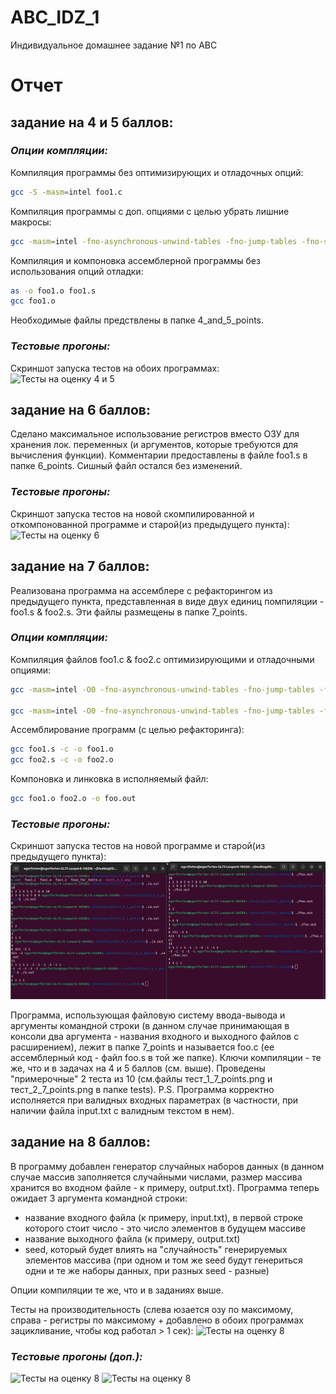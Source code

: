 # ABC_IDZ_1
Индивидуальное домашнее задание №1 по АВС

# Отчет
## задание на 4 и 5 баллов:
### _Опции компляции:_
Компиляция программы без оптимизирующих и отладочных опций:
```sh
gcc -S -masm=intel foo1.c
```
Компиляция программы с доп. опциями с целью убрать лишние макросы:
```sh
gcc -masm=intel -fno-asynchronous-unwind-tables -fno-jump-tables -fno-stack-protector -fno-exceptions foo1.c -S -o foo1.s
```

Компиляция и компоновка ассемблерной программы без использования опций отладки:
```sh
as -o foo1.o foo1.s
gcc foo1.o
```

Необходимые файлы предствлены в папке 4_and_5_points.

### _Тестовые прогоны:_
Скриншот запуска тестов на обоих программах:
![Тесты на оценку 4 и 5](/tests/tests_4_5.png)


## задание на 6 баллов:
Сделано максимальное использование регистров вместо ОЗУ для хранения лок. переменных (и аргументов, которые требуются для вычисления функции). Комментарии предоставлены в файле foo1.s в папке 6_points. Сишный файл остался без изменений.

### _Тестовые прогоны:_
Скриншот запуска тестов на новой скомпилированной и откомпонованной программе и старой(из предыдущего пункта):
![Тесты на оценку 6](/tests/tests_6.png)


## задание на 7 баллов:
Реализована программа на ассемблере с рефакторингом из предыдущего пункта, представленная в виде двух единиц помпиляции - foo1.s & foo2.s. Эти файлы размещены в папке 7_points.
### _Опции компляции:_
Компиляция файлов foo1.c & foo2.c оптимизирующими и отладочными опциями:
```sh
gcc -masm=intel -O0 -fno-asynchronous-unwind-tables -fno-jump-tables -fno-stack-protector -fno-exceptions foo1.c -S -o foo1.s

gcc -masm=intel -O0 -fno-asynchronous-unwind-tables -fno-jump-tables -fno-stack-protector -fno-exceptions foo2.c -S -o foo2.s
```
Ассемблирование программ (с целью рефакторинга):
```sh
gcc foo1.s -c -o foo1.o
gcc foo2.s -c -o foo2.o
```
Компоновка и линковка в исполняемый файл:
```sh
gcc foo1.o foo2.o -o foo.out
```
### _Тестовые прогоны:_
Скриншот запуска тестов на новой программе и старой(из предыдущего пункта):
![Тесты на оценку 7](ACS_homework_1/tests/tests_7_1.png)

Программа, использующая файловую систему ввода-вывода и аргументы командной строки (в данном случае принимающая в консоли два аргумента - названия входного и выходного файлов с расширением), лежит в папке 7_points и называется foo.c (ее ассемблерный код - файл foo.s в той же папке). Ключи компиляции - те же, что и в задачах на 4 и 5 баллов (см. выше). Проведены "примерочные" 2 теста из 10 (см.файлы тест_1_7_points.png и тест_2_7_points.png в папке tests).
P.S. Программа корректно исполняется при валидных входных параметрах (в частности, при наличии файла input.txt с валидным текстом в нем).

## задание на 8 баллов:
В программу добавлен генератор случайных наборов данных (в данном случае массив заполняется случайными числами, размер массива хранится во входном файле - к примеру, output.txt).
Программа теперь ожидает 3 аргумента командной строки:
- название входного файла (к примеру, input.txt), в первой строке которого стоит число - это число элементов в будущем массиве
- название выходного файла (к примеру, output.txt)
- seed, который будет влиять на "случайность" генерируемых элементов массива (при одном и том же seed будут генериться одни и те же наборы данных, при разных seed - разные)

Опции компиляции те же, что и в заданиях выше.

Тесты на производительность (слева юзается озу по максимому, справа - регистры по максимому + добавлено в обоих программах зацикливание, чтобы код работал > 1 сек):
![Тесты на оценку 8](/tests/8_points_test.png)

### _Тестовые прогоны (доп.):_
![Тесты на оценку 8](/tests/8_first.png)
![Тесты на оценку 8](/tests/8_second.png)

